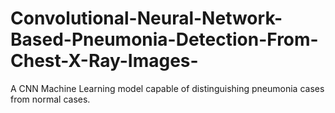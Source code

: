 # Convolutional-Neural-Network-Based-Pneumonia-Detection-From-Chest-X-Ray-Images-
A CNN Machine Learning model capable of distinguishing pneumonia cases from normal cases.
